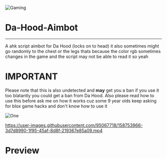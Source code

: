 ![Gaming](https://user-images.githubusercontent.com/95067718/158753305-9e6a53dd-ef2b-422d-b9d3-4fd86d3f0b53.png)
# Da-Hood-Aimbot
- - - - 

A ahk script aimbot for Da Hood (locks on to head) it also sometimes might go randomly to the chest or the legs thats because the color rgb sometimes changes in the game and the script may not be able to read it so yeah

# IMPORTANT 

Please note that this is also undetected and **may** get you a ban if you use it too blatantly you could get a ban from Da Hood. Also please read how to use this before ask me on how it works cuz some 9 year olds keep asking for blox game hacks and don't know how to use it


![One](https://user-images.githubusercontent.com/95067718/158750982-f8873475-818b-491c-a858-4998db8ca5dc.jpg)


https://user-images.githubusercontent.com/95067718/158753966-3d7d8990-1f95-45af-8d8f-219367e85a09.mp4


# Preview
